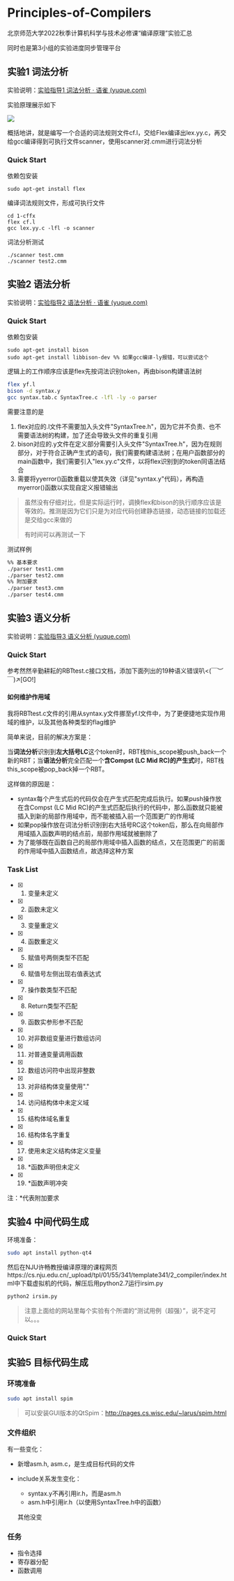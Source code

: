 # Principles-of-Compilers

北京师范大学2022秋季计算机科学与技术必修课“编译原理”实验汇总

同时也是第3小组的实验进度同步管理平台

## 实验1 词法分析

实验说明：[实验指导1 词法分析 · 语雀 (yuque.com)](https://www.yuque.com/huolihang/byyl22/vig4x3)

实验原理展示如下

<img src="https://pic002.cnblogs.com/images/2011/274814/2011101021413730.jpg">

概括地讲，就是编写一个合适的词法规则文件cf.l，交给Flex编译出lex.yy.c，再交给gcc编译得到可执行文件scanner，使用scanner对.cmm进行词法分析

### Quick Start

依赖包安装

```shell
sudo apt-get install flex
```

编译词法规则文件，形成可执行文件

```shell
cd 1-cffx
flex cf.l
gcc lex.yy.c -lfl -o scanner
```

词法分析测试

```shell
./scanner test.cmm
./scanner test2.cmm
```

## 实验2 语法分析

实验说明：[实验指导2 语法分析 · 语雀 (yuque.com)](https://www.yuque.com/huolihang/byyl22/lnu277#85d436d7)

### Quick Start

依赖包安装

```shell
sudo apt-get install bison
sudo apt-get install libbison-dev %% 如果gcc编译-ly报错，可以尝试这个
```

逻辑上的工作顺序应该是flex先按词法识别token，再由bison构建语法树

```sh
flex yf.l
bison -d syntax.y
gcc syntax.tab.c SyntaxTree.c -lfl -ly -o parser
```

需要注意的是

1.   flex对应的.l文件不需要加入头文件"SyntaxTree.h"，因为它并不负责、也不需要语法树的构建，加了还会导致头文件的重复引用
2.   bison对应的.y文件在定义部分需要引入头文件"SyntaxTree.h"，因为在规则部分，对于符合正确产生式的语句，我们需要构建语法树；在用户函数部分的main函数中，我们需要引入"lex.yy.c"文件，以将flex识别到的token同语法结合
3.   需要将yyerror()函数重载以使其失效（详见"syntax.y"代码），再构造myerror()函数以实现自定义报错输出

>   虽然没有仔细对比，但是实际运行时，调换flex和bison的执行顺序应该是等效的。推测是因为它们只是为对应代码创建静态链接，动态链接的加载还是交给gcc来做的
>
>   有时间可以再测试一下

测试样例

```sh
%% 基本要求
./parser test1.cmm
./parser test2.cmm
%% 附加要求
./parser test3.cmm
./parser test4.cmm
```

## 实验3 语义分析

实验说明：[实验指导3 语义分析 (yuque.com)](https://www.yuque.com/huolihang/byyl22/vq9hen#e44cad04)

### Quick Start

参考然然辛勤耕耘的RBTtest.c接口文档，添加下面列出的19种语义错误叭<(￣︶￣)↗[GO!]

#### 如何维护作用域

我将RBTtest.c文件的引用从syntax.y文件挪至yf.l文件中，为了更便捷地实现作用域的维护，以及其他各种类型的flag维护

简单来说，目前的解决方案是：

当**词法分析**识别到**左大括号LC**这个token时，RBT栈this_scope被push_back一个新的RBT；当**语法分析**完全匹配一个**含Compst (LC Mid RC)的产生式**时，RBT栈this_scope被pop_back掉一个RBT。

这样做的原因是：

-   syntax每个产生式后的代码仅会在产生式匹配完成后执行。如果push操作放在含Compst (LC Mid RC)的产生式匹配后执行的代码中，那么函数就只能被插入到新的局部作用域中，而不能被插入前一个范围更广的作用域
-   如果pop操作放在词法分析识别到右大括号RC这个token后，那么在向局部作用域插入函数声明的结点前，局部作用域就被删除了
-   为了能够既在函数自己的局部作用域中插入函数的结点，又在范围更广的前面的作用域中插入函数结点，故选择这种方案

### Task List

-   [x] 1.   变量未定义
-   [x] 2.   函数未定义
-   [x] 3.   变量重定义
-   [x] 4.   函数重定义
-   [x] 5.   赋值号两侧类型不匹配
-   [x] 6.   赋值号左侧出现右值表达式
-   [x] 7.   操作数类型不匹配
-   [x] 8.   Return类型不匹配
-   [x] 9.   函数实参形参不匹配
-   [x] 10.   对非数组变量进行数组访问
-   [x] 11.   对普通变量调用函数
-   [x] 12.   数组访问符中出现非整数
-   [x] 13.   对非结构体变量使用"."
-   [x] 14.   访问结构体中未定义域
-   [x] 15.   结构体域名重复
-   [x] 16.   结构体名字重复
-   [x] 17.   使用未定义结构体定义变量
-   [x] 18.   *函数声明但未定义
-   [x] 19.   *函数声明冲突

注：*代表附加要求

## 实验4 中间代码生成

环境准备：

```sh
sudo apt install python-qt4
```

然后在NJU许畅教授编译原理的课程网页https://cs.nju.edu.cn/_upload/tpl/01/55/341/template341/2_compiler/index.html中下载虚拟机的代码，解压后用python2.7运行irsim.py

```sh
python2 irsim.py
```

>   注意上面给的网站里每个实验有个所谓的“测试用例（超强）”，说不定可以。。。

### Quick Start

## 实验5 目标代码生成

### 环境准备

```sh
sudo apt install spim
```

>   可以安装GUI版本的QtSpim：http://pages.cs.wisc.edu/~larus/spim.html

### 文件组织

有一些变化：

-   新增asm.h, asm.c，是生成目标代码的文件

-   include关系发生变化：

    -   syntax.y不再引用ir.h，而是asm.h
    -   asm.h中引用ir.h（以使用SyntaxTree.h中的函数）

    其他没变

### 任务

-   指令选择
-   寄存器分配
-   函数调用
